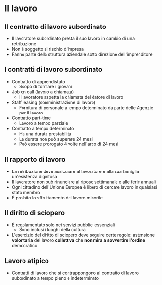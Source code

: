 # Il lavoro

## Il contratto di lavoro subordinato

- Il lavoratore subordinato presta il suo lavoro in cambio di una retribuzione
- Non è soggetto al rischio d'impresa
- Fanno parte della struttura aziendale sotto direzione dell'imprenditore

## I contratti di lavoro subordinato

- Contratto di apprendistato
	- Scopo di formare i giovani
- Job on call (lavoro a chiamata)
	- Il lavoratore aspetta la chiamata del datore di lavoro
- Staff leasing (somministrazione di lavoro)
	- Fornitura di personale a tempo determinato da parte delle Agenzie per il lavoro
- Contratto part-time
	- Lavoro a tempo parziale
- Contratto a tempo determinato
	- Ha una durata prestabilita
	- La durata non può superare 24 mesi
	- Può essere prorogato 4 volte nell'arco di 24 mesi


## Il rapporto di lavoro

- La retribuzione deve assicurare al lavoratore e alla sua famiglia un'esistenza dignitosa
- Il lavoratore non può rinunciare al riposo settimanale e alle ferie annuali
- Ogni cittadino dell'Unione Europea è libero di cercare lavoro in qualsiasi stato membro
- È proibito lo sffruttamento del lavoro minorile

## Il diritto di sciopero

- È regolamentato solo nei servizi pubblici essenziali
	- Sono inclusi i luoghi della cultura
- L'esercizio del diritto di sciopero deve seguire certe regole: astensione **volontaria** del lavoro **collettiva** che **non mira a sovvertire l'ordine** democratico

## Lavoro atipico

- Contratti di lavoro che si contrappongono al contratto di lavoro subordinato a tempo pieno e indeterminato